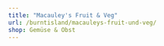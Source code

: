 ```yaml
---
title: "Macauley's Fruit & Veg"
url: /burntisland/macauleys-fruit-und-veg/
shop: Gemüse & Obst
---
```

